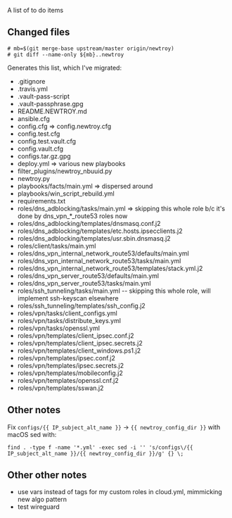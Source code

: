 A list of to do items

## Changed files

    # mb=$(git merge-base upstream/master origin/newtroy)
    # git diff --name-only ${mb}..newtroy

Generates this list, which I've migrated:

- .gitignore
- .travis.yml
- .vault-pass-script
- .vault-passphrase.gpg
- README.NEWTROY.md
- ansible.cfg
- config.cfg => config.newtroy.cfg
- config.test.cfg
- config.test.vault.cfg
- config.vault.cfg
- configs.tar.gz.gpg
- deploy.yml => various new playbooks
- filter_plugins/newtroy_nbuuid.py
- newtroy.py
- playbooks/facts/main.yml => dispersed around
- playbooks/win_script_rebuild.yml
- requirements.txt
- roles/dns_adblocking/tasks/main.yml => skipping this whole role b/c it's done by dns_vpn_*_route53 roles now
- roles/dns_adblocking/templates/dnsmasq.conf.j2
- roles/dns_adblocking/templates/etc.hosts.ipsecclients.j2
- roles/dns_adblocking/templates/usr.sbin.dnsmasq.j2
- roles/client/tasks/main.yml
- roles/dns_vpn_internal_network_route53/defaults/main.yml
- roles/dns_vpn_internal_network_route53/tasks/main.yml
- roles/dns_vpn_internal_network_route53/templates/stack.yml.j2
- roles/dns_vpn_server_route53/defaults/main.yml
- roles/dns_vpn_server_route53/tasks/main.yml
- roles/ssh_tunneling/tasks/main.yml -- skipping this whole role, will implement ssh-keyscan elsewhere
- roles/ssh_tunneling/templates/ssh_config.j2
- roles/vpn/tasks/client_configs.yml
- roles/vpn/tasks/distribute_keys.yml
- roles/vpn/tasks/openssl.yml
- roles/vpn/templates/client_ipsec.conf.j2
- roles/vpn/templates/client_ipsec.secrets.j2
- roles/vpn/templates/client_windows.ps1.j2
- roles/vpn/templates/ipsec.conf.j2
- roles/vpn/templates/ipsec.secrets.j2
- roles/vpn/templates/mobileconfig.j2
- roles/vpn/templates/openssl.cnf.j2
- roles/vpn/templates/sswan.j2

## Other notes

Fix `configs/{{ IP_subject_alt_name }}` -> `{{ newtroy_config_dir }}` with macOS sed with:

	find . -type f -name '*.yml' -exec sed -i '' 's/configs\/{{ IP_subject_alt_name }}/{{ newtroy_config_dir }}/g' {} \;

## Other other notes

- use vars instead of tags for my custom roles in cloud.yml, mimmicking new algo pattern
- test wireguard
